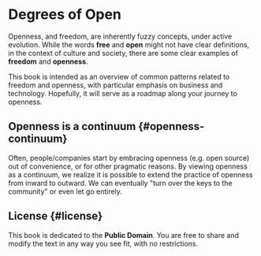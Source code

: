 # Degrees of Open

Openness, and freedom, are inherently fuzzy concepts, under active evolution. While the words **free** and **open** might not have clear definitions, in the context of culture and society, there are some clear examples of **freedom** and **openness**.

This book is intended as an overview of common patterns related to freedom and openness, with particular emphasis on business and technology. Hopefully, it will serve as a roadmap along your journey to openness.

## Openness is a continuum {#openness-continuum}

Often, people/companies start by embracing openness \(e.g. open source\) out of convenience, or for other pragmatic reasons. By viewing openness as a continuum, we realize it is possible to extend the practice of openness from inward to outward. We can eventually "turn over the keys to the community" or even let go entirely.

## License {#license}

This book is dedicated to the **Public Domain**. You are free to share and modify the text in any way you see fit, with no restrictions.

